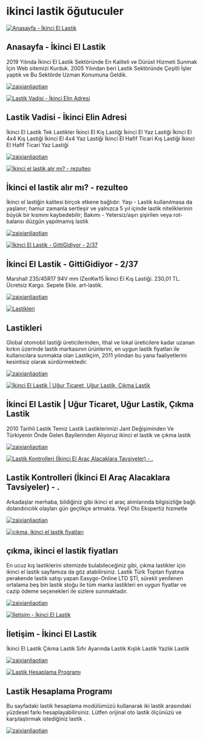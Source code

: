 # i̇kinci lastik öğutuculer
<a href="https://mnn.zoosnet.net/LR/Chatpre.aspx?id=MNN94995150&p=https://topgrinding.com/" target="_blank">![Anasayfa - İkinci El Lastik](https://github.com/technlg/images/blob/main/66.jpg)</a>
## Anasayfa - İkinci El Lastik
2019 Yılında İkinci El Lastik Sektöründe En Kaliteli ve Dürüst Hizmeti Sunmak İçin Web sitemizi Kurduk. 2005 Yılından beri Lastik Sektöründe Çeşitli İşler yaptık ve Bu Sektörde Uzman Konumuna Geldik.
<a href="https://mnn.zoosnet.net/LR/Chatpre.aspx?id=MNN94995150&p=https://topgrinding.com/" target="_blank"><img src="https://github.com/technlg/images/raw/main/chat11.jpg" alt="zaixianliaotian"/></a><a href="//whatsapp.shibangsoft.com/WhatsApp.php" ><img src="https://github.com/technlg/images/raw/main/chat11.png" alt=""></a>
<a href="https://mnn.zoosnet.net/LR/Chatpre.aspx?id=MNN94995150&p=https://topgrinding.com/" target="_blank">![Lastik Vadisi - İkinci Elin Adresi](https://github.com/technlg/images/blob/main/63.jpg)</a>
## Lastik Vadisi - İkinci Elin Adresi
İkinci El Lastik Tek Lastikler İkinci El Kış Lastiği İkinci El Yaz Lastiği İkinci El 4x4 Kış Lastiği İkinci El 4x4 Yaz Lastiği İkinci El Hafif Ticari Kış Lastiği İkinci El Hafif Ticari Yaz Lastiği
<a href="https://mnn.zoosnet.net/LR/Chatpre.aspx?id=MNN94995150&p=https://topgrinding.com/" target="_blank"><img src="https://github.com/technlg/images/raw/main/chat11.jpg" alt="zaixianliaotian"/></a><a href="//whatsapp.shibangsoft.com/WhatsApp.php" ><img src="https://github.com/technlg/images/raw/main/chat11.png" alt=""></a>
<a href="https://mnn.zoosnet.net/LR/Chatpre.aspx?id=MNN94995150&p=https://topgrinding.com/" target="_blank">![İkinci el lastik alır mı? - rezulteo](https://github.com/technlg/images/blob/main/10.jpg)</a>
## İkinci el lastik alır mı? - rezulteo
İkinci el lastiğin kalitesi birçok etkene bağlıdır: Yaşı - Lastik kullanılmasa da yaşlanır; hamur zamanla sertleşir ve yalnızca 5 yıl içinde lastik niteliklerinin büyük bir kısmını kaybedebilir; Bakımı - Yetersiz/aşırı şişirilen veya rot-balansı düzgün yapılmamış lastik
<a href="https://mnn.zoosnet.net/LR/Chatpre.aspx?id=MNN94995150&p=https://topgrinding.com/" target="_blank"><img src="https://github.com/technlg/images/raw/main/chat11.jpg" alt="zaixianliaotian"/></a><a href="//whatsapp.shibangsoft.com/WhatsApp.php" ><img src="https://github.com/technlg/images/raw/main/chat11.png" alt=""></a>
<a href="https://mnn.zoosnet.net/LR/Chatpre.aspx?id=MNN94995150&p=https://topgrinding.com/" target="_blank">![İkinci El Lastik - GittiGidiyor - 2/37](https://github.com/technlg/images/blob/main/39.jpg)</a>
## İkinci El Lastik - GittiGidiyor - 2/37
Marshall 235/45R17 94V mm IZenKw15 İkinci El Kış Lastiği. 230,01 TL. Ücretsiz Kargo. Sepete Ekle. art-lastik.
<a href="https://mnn.zoosnet.net/LR/Chatpre.aspx?id=MNN94995150&p=https://topgrinding.com/" target="_blank"><img src="https://github.com/technlg/images/raw/main/chat11.jpg" alt="zaixianliaotian"/></a><a href="//whatsapp.shibangsoft.com/WhatsApp.php" ><img src="https://github.com/technlg/images/raw/main/chat11.png" alt=""></a>
<a href="https://mnn.zoosnet.net/LR/Chatpre.aspx?id=MNN94995150&p=https://topgrinding.com/" target="_blank">![Lastikleri](https://github.com/technlg/images/blob/main/56.jpg)</a>
## Lastikleri
Global otomobil lastiği üreticilerinden, ithal ve lokal üreticilere kadar uzanan kırkın üzerinde lastik markasının ürünlerini, en uygun lastik fiyatları ile kullanıcılara sunmakta olan Lastikçim, 2011 yılından bu yana faaliyetlerini kesintisiz olarak sürdürmektedir.
<a href="https://mnn.zoosnet.net/LR/Chatpre.aspx?id=MNN94995150&p=https://topgrinding.com/" target="_blank"><img src="https://github.com/technlg/images/raw/main/chat11.jpg" alt="zaixianliaotian"/></a><a href="//whatsapp.shibangsoft.com/WhatsApp.php" ><img src="https://github.com/technlg/images/raw/main/chat11.png" alt=""></a>
<a href="https://mnn.zoosnet.net/LR/Chatpre.aspx?id=MNN94995150&p=https://topgrinding.com/" target="_blank">![İkinci El Lastik | Uğur Ticaret, Uğur Lastik, Çıkma Lastik](https://github.com/technlg/images/blob/main/6.jpg)</a>
## İkinci El Lastik | Uğur Ticaret, Uğur Lastik, Çıkma Lastik
2010 Tarihli Lastik Temiz Lastik Lastiklerimizi Jant Değişiminden Ve Türkiyenin Önde Gelen Bayilerinden Alıyoruz ikinci el lastik ve çıkma lastik 
<a href="https://mnn.zoosnet.net/LR/Chatpre.aspx?id=MNN94995150&p=https://topgrinding.com/" target="_blank"><img src="https://github.com/technlg/images/raw/main/chat11.jpg" alt="zaixianliaotian"/></a><a href="//whatsapp.shibangsoft.com/WhatsApp.php" ><img src="https://github.com/technlg/images/raw/main/chat11.png" alt=""></a>
<a href="https://mnn.zoosnet.net/LR/Chatpre.aspx?id=MNN94995150&p=https://topgrinding.com/" target="_blank">![Lastik Kontrolleri (İkinci El Araç Alacaklara Tavsiyeler) - .](https://github.com/technlg/images/blob/main/55.jpg)</a>
## Lastik Kontrolleri (İkinci El Araç Alacaklara Tavsiyeler) - .
Arkadaşlar merhaba, bildiğiniz gibi ikinci el araç alımlarında bilgisizliğe bağlı dolandırıcılık olayları gün geçtikçe artmakta. Yeşil Oto Ekspertiz hizmetle
<a href="https://mnn.zoosnet.net/LR/Chatpre.aspx?id=MNN94995150&p=https://topgrinding.com/" target="_blank"><img src="https://github.com/technlg/images/raw/main/chat11.jpg" alt="zaixianliaotian"/></a><a href="//whatsapp.shibangsoft.com/WhatsApp.php" ><img src="https://github.com/technlg/images/raw/main/chat11.png" alt=""></a>
<a href="https://mnn.zoosnet.net/LR/Chatpre.aspx?id=MNN94995150&p=https://topgrinding.com/" target="_blank">![çıkma, ikinci el lastik fiyatları](https://github.com/technlg/images/blob/main/28.jpg)</a>
## çıkma, ikinci el lastik fiyatları
En ucuz kış lastiklerini sitemizde bulabileceğiniz gibi, çıkma lastikler için ikinci el lastik sayfamıza da göz atabilirsiniz. Lastik Türk Toptan fiyatına perakende lastik satışı yapan Easygo-Online LTD ŞTİ, sürekli yenilenen ortalama beş bin lastik stoğu ile tüm marka lastikleri en uygun fiyatlar ve cazip ödeme seçenekleri ile sizlere sunmaktadır.
<a href="https://mnn.zoosnet.net/LR/Chatpre.aspx?id=MNN94995150&p=https://topgrinding.com/" target="_blank"><img src="https://github.com/technlg/images/raw/main/chat11.jpg" alt="zaixianliaotian"/></a><a href="//whatsapp.shibangsoft.com/WhatsApp.php" ><img src="https://github.com/technlg/images/raw/main/chat11.png" alt=""></a>
<a href="https://mnn.zoosnet.net/LR/Chatpre.aspx?id=MNN94995150&p=https://topgrinding.com/" target="_blank">![İletişim - İkinci El Lastik](https://github.com/technlg/images/blob/main/11.jpg)</a>
## İletişim - İkinci El Lastik
İkinci El Lastik Çıkma Lastik Sıfır Ayarında Lastik Kışlık Lastik Yazlık Lastik
<a href="https://mnn.zoosnet.net/LR/Chatpre.aspx?id=MNN94995150&p=https://topgrinding.com/" target="_blank"><img src="https://github.com/technlg/images/raw/main/chat11.jpg" alt="zaixianliaotian"/></a><a href="//whatsapp.shibangsoft.com/WhatsApp.php" ><img src="https://github.com/technlg/images/raw/main/chat11.png" alt=""></a>
<a href="https://mnn.zoosnet.net/LR/Chatpre.aspx?id=MNN94995150&p=https://topgrinding.com/" target="_blank">![Lastik Hesaplama Programı](https://github.com/technlg/images/blob/main/36.jpg)</a>
## Lastik Hesaplama Programı
Bu sayfadaki lastik hesaplama modülümüzü kullanarak iki lastik arasındaki yüzdesel farkı hesaplayabilirsiniz. Lütfen orijinal oto lastik ölçünüzü ve karşılaştırmak istediğiniz lastik .
<a href="https://mnn.zoosnet.net/LR/Chatpre.aspx?id=MNN94995150&p=https://topgrinding.com/" target="_blank"><img src="https://github.com/technlg/images/raw/main/chat11.jpg" alt="zaixianliaotian"/></a><a href="//whatsapp.shibangsoft.com/WhatsApp.php" ><img src="https://github.com/technlg/images/raw/main/chat11.png" alt=""></a>
